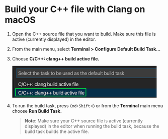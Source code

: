 # Build your C++ file with Clang on macOS

1. Open the C++ source file that you want to build. Make sure this file is active (currently displayed) in the editor.

2. From the main menu, select **Terminal > Configure Default Build Task...**

3. Choose **C/C++: clang++ build active file.**

    ![Dropdown showing C++ build tasks for Clang on macOS](clang-default-build-task.png)

4. To run the build task, press `Cmd+Shift+B` or from the **Terminal** main menu choose **Run Build Task.**

    > **Note**: Make sure your C++ source file is active (currently displayed) in the editor when running the build task, because the build task builds the active file.